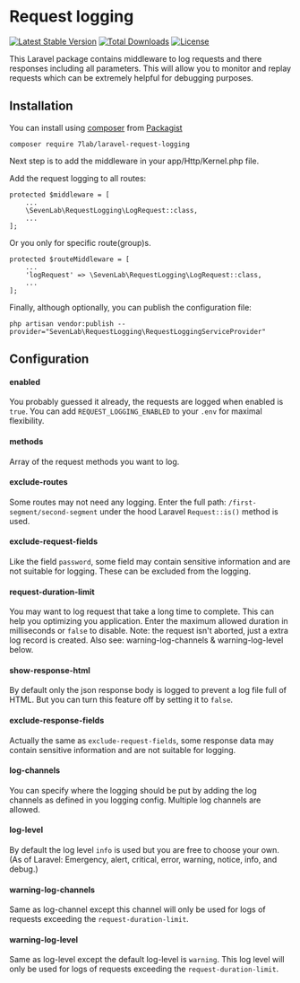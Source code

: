 # Request logging
[![Latest Stable Version](https://poser.pugx.org/7lab/laravel-request-logging/v/stable)](https://packagist.org/packages/7lab/laravel-request-logging)
[![Total Downloads](https://poser.pugx.org/7lab/laravel-request-logging/downloads)](https://packagist.org/packages/7lab/laravel-request-logging)
[![License](https://poser.pugx.org/7lab/laravel-request-logging/license)](https://packagist.org/packages/7lab/laravel-request-logging)

This Laravel package contains middleware to log requests and there responses including all parameters. This will allow you to monitor and replay requests which can be extremely helpful for debugging purposes.

## Installation

You can install using [composer](https://getcomposer.org/) from [Packagist](https://packagist.org/packages/7lab/laravel-request-logging)

```
composer require 7lab/laravel-request-logging
```

Next step is to add the middleware in your app/Http/Kernel.php file.

Add the request logging to all routes:
```
protected $middleware = [
    ...
    \SevenLab\RequestLogging\LogRequest::class,
    ...
];
```

Or you only for specific route(group)s.
```
protected $routeMiddleware = [
    ...
    'logRequest' => \SevenLab\RequestLogging\LogRequest::class,
    ...
];
```

Finally, although optionally, you can publish the configuration file:

```
php artisan vendor:publish --provider="SevenLab\RequestLogging\RequestLoggingServiceProvider"
```


## Configuration

#### enabled
You probably guessed it already, the requests are logged when enabled is `true`. You can add `REQUEST_LOGGING_ENABLED` to your `.env` for maximal flexibility.

#### methods
Array of the request methods you want to log.

#### exclude-routes
Some routes may not need any logging. Enter the full path: `/first-segment/second-segment` under the hood Laravel `Request::is()` method is used.

#### exclude-request-fields
Like the field `password`, some field may contain sensitive information and are not suitable for logging. These can be excluded from the logging.

#### request-duration-limit
You may want to log request that take a long time to complete. This can help you optimizing you application. Enter the maximum allowed duration in milliseconds or `false` to disable. Note: the request isn't aborted, just a extra log record is created.
Also see: warning-log-channels & warning-log-level below.

#### show-response-html
By default only the json response body is logged to prevent a log file full of HTML.
But you can turn this feature off by setting it to `false`.

#### exclude-response-fields
Actually the same as `exclude-request-fields`, some response data may contain sensitive information and are not suitable for logging.

#### log-channels
You can specify where the logging should be put by adding the log channels as defined in you logging config. Multiple log channels are allowed.

#### log-level
By default the log level `info` is used but you are free to choose your own. (As of Laravel: Emergency, alert, critical, error, warning, notice, info, and debug.)

#### warning-log-channels
Same as log-channel except this channel will only be used for logs of requests exceeding the `request-duration-limit`.

#### warning-log-level
Same as log-level except the default log-level is `warning`. This log level will only be used for logs of requests exceeding the `request-duration-limit`.
